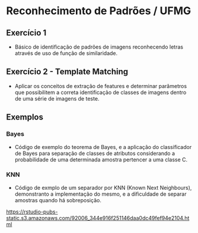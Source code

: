 # Reconhecimento de Padrões / UFMG
## Exercício 1
- Básico de identificação de padrões de imagens reconhecendo letras através de uso de função de similaridade.

## Exercício 2 - Template Matching
- Aplicar os conceitos de extração de features e determinar parâmetros que possibilitem a correta identificação de classes de imagens dentro de uma série de imagens de teste.

## Exemplos
### Bayes
 - Código de exemplo do teorema de Bayes, e a aplicação do classificador de Bayes para separação de classes de atributos considerando a probabilidade de uma determinada amostra pertencer a uma classe C.

### KNN
 - Código de exmplo de um separador por KNN (Known Next Neighbours), demonstranto a implementação do mesmo, e a dificuldade de separar amostras quando há sobreposição.


https://rstudio-pubs-static.s3.amazonaws.com/92006_344e916f251146daa0dc49fef94e2104.html
